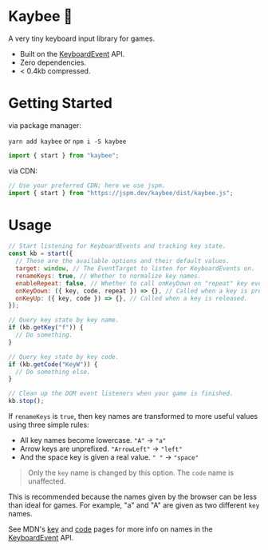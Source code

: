 # Kaybee 🐝

A very tiny keyboard input library for games.

- Built on the [KeyboardEvent](https://developer.mozilla.org/en-US/docs/Web/API/KeyboardEvent) API.
- Zero dependencies.
- < 0.4kb compressed.

# Getting Started

via package manager:

`yarn add kaybee` or `npm i -S kaybee`

```js
import { start } from "kaybee";
```

via CDN:

```js
// Use your preferred CDN; here we use jspm.
import { start } from "https://jspm.dev/kaybee/dist/kaybee.js";
```

# Usage

```js
// Start listening for KeyboardEvents and tracking key state.
const kb = start({
  // These are the available options and their default values.
  target: window, // The EventTarget to listen for KeyboardEvents on.
  renameKeys: true, // Whether to normalize key names.
  enableRepeat: false, // Whether to call onKeyDown on "repeat" key events.
  onKeyDown: ({ key, code, repeat }) => {}, // Called when a key is pressed.
  onKeyUp: ({ key, code }) => {}, // Called when a key is released.
});
```

```js
// Query key state by key name.
if (kb.getKey("f")) {
  // Do something.
}

// Query key state by key code.
if (kb.getCode("KeyW")) {
  // Do something else.
}
```

```js
// Clean up the DOM event listeners when your game is finished.
kb.stop();
```

If `renameKeys` is `true`, then key names are transformed to more useful values using three simple rules:

- All key names become lowercase. `"A"` -> `"a"`
- Arrow keys are unprefixed. `"ArrowLeft"` -> `"left"`
- And the space key is given a real value. `" "` -> `"space"`

> Only the `key` name is changed by this option. The `code` name is unaffected.

This is recommended because the names given by the browser can be less than ideal for games. For example, "a" and "A" are given as two different `key` names.

See MDN's [key](https://developer.mozilla.org/en-US/docs/Web/API/KeyboardEvent/key) and [code](https://developer.mozilla.org/en-US/docs/Web/API/KeyboardEvent/code) pages for more info on names in the [KeyboardEvent](https://developer.mozilla.org/en-US/docs/Web/API/KeyboardEvent) API.
